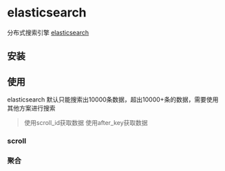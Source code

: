 # elasticsearch

分布式搜索引擎
[elasticsearch](https://www.elastic.co/cn/elasticsearch/)

## 安装

## 使用

elasticsearch 默认只能搜索出10000条数据，超出10000+条的数据，需要使用其他方案进行搜索

> 使用scroll_id获取数据
> 使用after_key获取数据

### scroll

### 聚合
